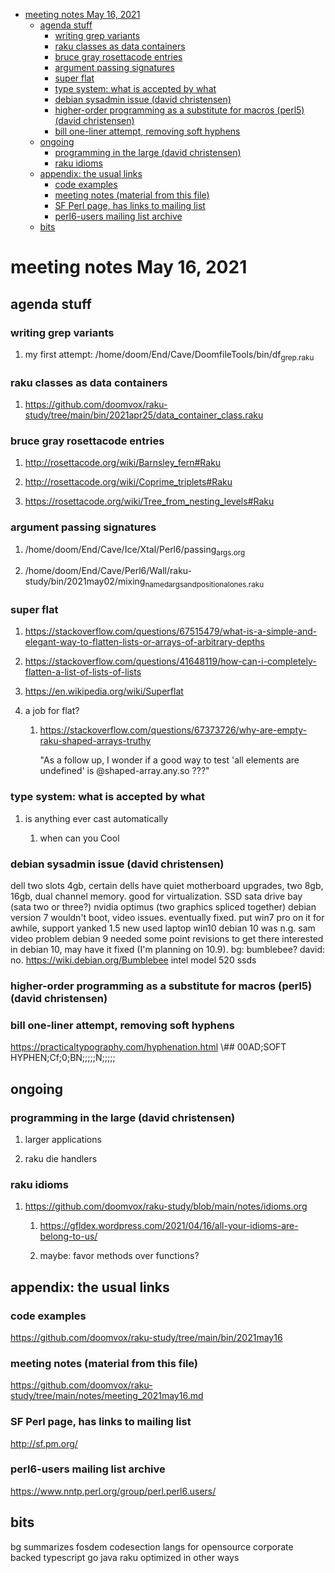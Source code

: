 - [meeting notes May 16, 2021](#orge839a99)
  - [agenda stuff](#orgceec95a)
    - [writing grep variants](#orgd146bc0)
    - [raku classes as data containers](#orge480011)
    - [bruce gray rosettacode entries](#org75e9385)
    - [argument passing signatures](#org3a79d10)
    - [super flat](#org78567d9)
    - [type system: what is accepted by what](#orgf0b61dc)
    - [debian sysadmin issue (david christensen)](#org56f3b5d)
    - [higher-order programming as a substitute for macros (perl5)  (david christensen)](#org9e6ffd7)
    - [bill one-liner attempt, removing soft hyphens](#orge851b50)
  - [ongoing](#org3f578fc)
    - [programming in the large (david christensen)](#org7bbc62c)
    - [raku idioms](#orgf71c103)
  - [appendix: the usual links](#orgbda63ec)
    - [code examples](#org6dd4657)
    - [meeting notes (material from this file)](#org3c19d09)
    - [SF Perl page, has links to mailing list](#org18d78e7)
    - [perl6-users mailing list archive](#org1db043b)
  - [bits](#orgde72d2d)


<a id="orge839a99"></a>

# meeting notes May 16, 2021


<a id="orgceec95a"></a>

## agenda stuff


<a id="orgd146bc0"></a>

### writing grep variants

1.  my first attempt: /home/doom/End/Cave/DoomfileTools/bin/df<sub>grep.raku</sub>


<a id="orge480011"></a>

### raku classes as data containers

1.  <https://github.com/doomvox/raku-study/tree/main/bin/2021apr25/data_container_class.raku>


<a id="org75e9385"></a>

### bruce gray rosettacode entries

1.  <http://rosettacode.org/wiki/Barnsley_fern#Raku>

2.  <http://rosettacode.org/wiki/Coprime_triplets#Raku>

3.  <https://rosettacode.org/wiki/Tree_from_nesting_levels#Raku>


<a id="org3a79d10"></a>

### argument passing signatures

1.  /home/doom/End/Cave/Ice/Xtal/Perl6/passing<sub>args.org</sub>

2.  /home/doom/End/Cave/Perl6/Wall/raku-study/bin/2021may02/mixing<sub>named</sub><sub>args</sub><sub>and</sub><sub>positional</sub><sub>ones.raku</sub>


<a id="org78567d9"></a>

### super flat

1.  <https://stackoverflow.com/questions/67515479/what-is-a-simple-and-elegant-way-to-flatten-lists-or-arrays-of-arbitrary-depths>

2.  <https://stackoverflow.com/questions/41648119/how-can-i-completely-flatten-a-list-of-lists-of-lists>

3.  <https://en.wikipedia.org/wiki/Superflat>

4.  a job for flat?

    1.  <https://stackoverflow.com/questions/67373726/why-are-empty-raku-shaped-arrays-truthy>
    
        "As a follow up, I wonder if a good way to test 'all elements are undefined' is @shaped-array.any.so ???"


<a id="orgf0b61dc"></a>

### type system: what is accepted by what

1.  is anything ever cast automatically

    1.  when can you Cool


<a id="org56f3b5d"></a>

### debian sysadmin issue (david christensen)

dell two slots 4gb, certain dells have quiet motherboard upgrades, two 8gb, 16gb, dual channel memory. good for virtualization. SSD sata drive bay (sata two or three?) nvidia optimus (two graphics spliced together) debian version 7 wouldn't boot, video issues. eventually fixed. put win7 pro on it for awhile, support yanked 1.5 new used laptop win10 debian 10 was n.g. sam video problem debian 9 needed some point revisions to get there interested in debian 10, may have it fixed (I'm planning on 10.9). bg: bumblebee? david: no. <https://wiki.debian.org/Bumblebee> intel model 520 ssds


<a id="org9e6ffd7"></a>

### higher-order programming as a substitute for macros (perl5)  (david christensen)


<a id="orge851b50"></a>

### bill one-liner attempt, removing soft hyphens

<https://practicaltypography.com/hyphenation.html> \\## 00AD;SOFT HYPHEN;Cf;0;BN;;;;;N;;;;;


<a id="org3f578fc"></a>

## ongoing


<a id="org7bbc62c"></a>

### programming in the large (david christensen)

1.  larger applications

2.  raku die handlers


<a id="orgf71c103"></a>

### raku idioms

1.  <https://github.com/doomvox/raku-study/blob/main/notes/idioms.org>

    1.  <https://gfldex.wordpress.com/2021/04/16/all-your-idioms-are-belong-to-us/>
    
    2.  maybe: favor methods over functions?


<a id="orgbda63ec"></a>

## appendix: the usual links


<a id="org6dd4657"></a>

### code examples

<https://github.com/doomvox/raku-study/tree/main/bin/2021may16>


<a id="org3c19d09"></a>

### meeting notes (material from this file)

<https://github.com/doomvox/raku-study/tree/main/notes/meeting_2021may16.md>


<a id="org18d78e7"></a>

### SF Perl page, has links to mailing list

<http://sf.pm.org/>


<a id="org1db043b"></a>

### perl6-users mailing list archive

<https://www.nntp.perl.org/group/perl.perl6.users/>


<a id="orgde72d2d"></a>

## bits

bg summarizes fosdem codesection langs for opensource corporate backed typescript go java raku optimized in other ways
